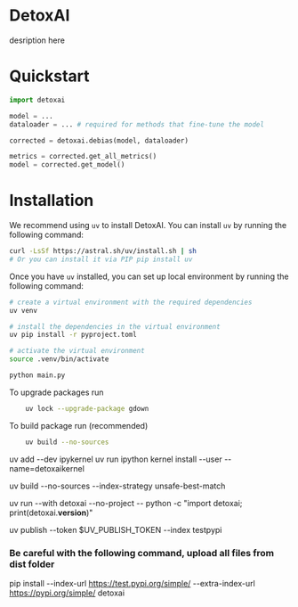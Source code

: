 # DetoxAI

desription here

# Quickstart

```python
import detoxai

model = ...
dataloader = ... # required for methods that fine-tune the model

corrected = detoxai.debias(model, dataloader)

metrics = corrected.get_all_metrics()
model = corrected.get_model()
```

# Installation

We recommend using `uv` to install DetoxAI. You can install `uv` by running the following command:

```bash
curl -LsSf https://astral.sh/uv/install.sh | sh
# Or you can install it via PIP pip install uv
```

Once you have `uv` installed, you can set up local environment by running the following command:

```bash
# create a virtual environment with the required dependencies
uv venv 

# install the dependencies in the virtual environment
uv pip install -r pyproject.toml

# activate the virtual environment
source .venv/bin/activate

python main.py
```


To upgrade packages run
```bash
    uv lock --upgrade-package gdown
```

To build package run (recommended)
```bash
    uv build --no-sources
```

uv add --dev ipykernel
uv run ipython kernel install --user --name=detoxaikernel

uv build --no-sources --index-strategy unsafe-best-match

uv run --with detoxai --no-project -- python -c "import detoxai; print(detoxai.__version__)"

uv publish --token $UV_PUBLISH_TOKEN --index testpypi

### Be careful with the following command, upload all files from dist folder


pip install --index-url https://test.pypi.org/simple/ --extra-index-url https://pypi.org/simple/ detoxai
